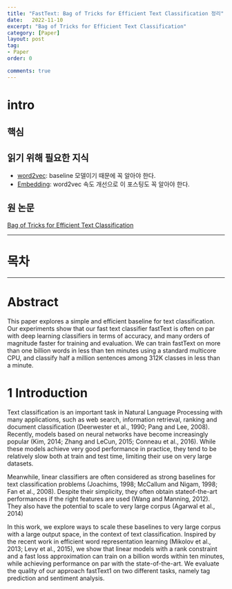 ```yaml
---
title: "FastText: Bag of Tricks for Efficient Text Classification 정리"
date:   2022-11-10
excerpt: "Bag of Tricks for Efficient Text Classification"
category: [Paper]
layout: post
tag:
- Paper
order: 0

comments: true
---
```



# intro
 
      

## 핵심  

## 읽기 위해 필요한 지식
* [word2vec](https://yerimoh.github.io/DL14/): baseline 모델이기 때문에 꼭 알아야 한다.        
* [Embedding](https://yerimoh.github.io/DL15/): word2vec 속도 개선으로 이 포스팅도 꼭 알아야 한다.      

## 원 논문
[Bag of Tricks for Efficient Text Classification](https://arxiv.org/pdf/1607.01759.pdf)


---

# 목차  


---

# Abstract
This paper explores a simple and efficient
baseline for text classification. Our experiments show that our fast text classifier fastText is often on par with deep
learning classifiers in terms of accuracy, and
many orders of magnitude faster for training
and evaluation. We can train fastText on
more than one billion words in less than ten
minutes using a standard multicore CPU, and
classify half a million sentences among 312K
classes in less than a minute.



# 1 Introduction
Text classification is an important task in Natural
Language Processing with many applications, such
as web search, information retrieval, ranking and
document classification (Deerwester et al., 1990;
Pang and Lee, 2008). Recently, models based
on neural networks have become increasingly
popular (Kim, 2014; Zhang and LeCun, 2015;
Conneau et al., 2016). While these models achieve
very good performance in practice, they tend to be
relatively slow both at train and test time, limiting
their use on very large datasets.


Meanwhile, linear classifiers are often considered as strong baselines for text
classification problems (Joachims, 1998;
McCallum and Nigam, 1998; Fan et al., 2008).
Despite their simplicity, they often obtain stateof-the-art performances if the right features are
used (Wang and Manning, 2012). They also
have the potential to scale to very large corpus (Agarwal et al., 2014)

In this work, we explore ways to scale these
baselines to very large corpus with a large output
space, in the context of text classification. Inspired
by the recent work in efficient word representation
learning (Mikolov et al., 2013; Levy et al., 2015),
we show that linear models with a rank constraint
and a fast loss approximation can train on a billion
words within ten minutes, while achieving performance on par with the state-of-the-art. We evaluate the quality of our approach fastText1 on two
different tasks, namely tag prediction and sentiment
analysis.
